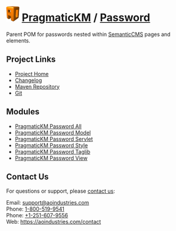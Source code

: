# [<img src="ao-logo.png" alt="AO Logo" width="35" height="40">](https://aoindustries.com/) [PragmaticKM](https://pragmatickm.com/) / [Password](https://pragmatickm.com/password/)
Parent POM for passwords nested within [SemanticCMS](https://semanticcms.com/) pages and elements.

## Project Links
* [Project Home](https://pragmatickm.com/password/)
* [Changelog](https://pragmatickm.com/password/changelog)
* [Maven Repository](scpexe://private.cvs.aoindustries.com/var/maven2/pragmatickm)
* [Git](ssh://private.cvs.aoindustries.com/var/git/pragmatickm-password)

## Modules
* [PragmaticKM Password All](https://pragmatickm.com/password/all/)
* [PragmaticKM Password Model](https://pragmatickm.com/password/model/)
* [PragmaticKM Password Servlet](https://pragmatickm.com/password/servlet/)
* [PragmaticKM Password Style](https://pragmatickm.com/password/style/)
* [PragmaticKM Password Taglib](https://pragmatickm.com/password/taglib/)
* [PragmaticKM Password View](https://pragmatickm.com/password/view/)

## Contact Us
For questions or support, please [contact us](https://aoindustries.com/contact):

Email: [support@aoindustries.com](mailto:support@aoindustries.com)  
Phone: [1-800-519-9541](tel:1-800-519-9541)  
Phone: [+1-251-607-9556](tel:+1-251-607-9556)  
Web: https://aoindustries.com/contact
